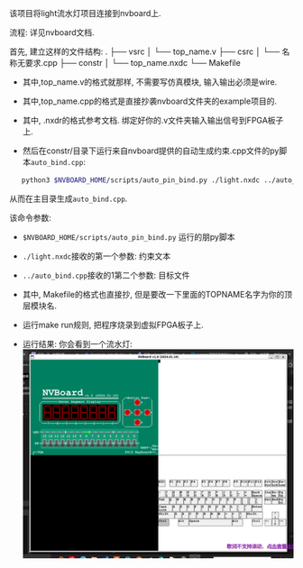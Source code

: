 该项目将light流水灯项目连接到nvboard上.



流程: 详见nvboard文档.

首先, 建立这样的文件结构:
.
├── vsrc
│   └── top_name.v
├── csrc
│   └── 名称无要求.cpp
├── constr
│   └── top_name.nxdc
└── Makefile

* 其中,top_name.v的格式就那样, 不需要写仿真模块, 输入输出必须是wire.

* 其中,top_name.cpp的格式是直接抄袭nvboard文件夹的example项目的.

* 其中, .nxdr的格式参考文档. 绑定好你的.v文件夹输入输出信号到FPGA板子上.


* 然后在constr/目录下运行来自nvboard提供的自动生成约束.cpp文件的py脚本`auto_bind.cpp`:
```bash
   python3 $NVBOARD_HOME/scripts/auto_pin_bind.py ./light.nxdc ../auto_bind.cpp
```
从而在主目录生成`auto_bind.cpp`. 




该命令参数:
* `$NVBOARD_HOME/scripts/auto_pin_bind.py` 运行的朋py脚本
* `./light.nxdc`接收的第一个参数: 约束文本
* `../auto_bind.cpp`接收的1第二个参数: 目标文件





* 其中, Makefile的格式也直接抄, 但是要改一下里面的TOPNAME名字为你的顶层模块名.
* 运行make run规则, 把程序烧录到虚拟FPGA板子上.

* 运行结果: 你会看到一个流水灯:
  ![alt text](image.png)












